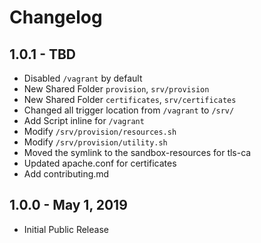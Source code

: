 # Changelog

## 1.0.1 - TBD
- Disabled `/vagrant` by default
- New Shared Folder `provision`, `srv/provision`
- New Shared Folder `certificates`, `srv/certificates`
- Changed all trigger location from `/vagrant` to `/srv/`
- Add Script inline for `/vagrant`
- Modify `/srv/provision/resources.sh`
- Modify `/srv/provision/utility.sh`
- Moved the symlink to the sandbox-resources for tls-ca
- Updated apache.conf for certificates
- Add contributing.md

## 1.0.0 - May 1, 2019
- Initial Public Release